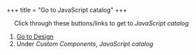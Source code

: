+++
title = "Go to JavaScript catalog"
+++

&emsp; Click through these buttons/links to get to *JavaScript catalog*

1. [Go to Design](./to_design.md)
2. Under *Custom Components*, *JavaScript catalog*
